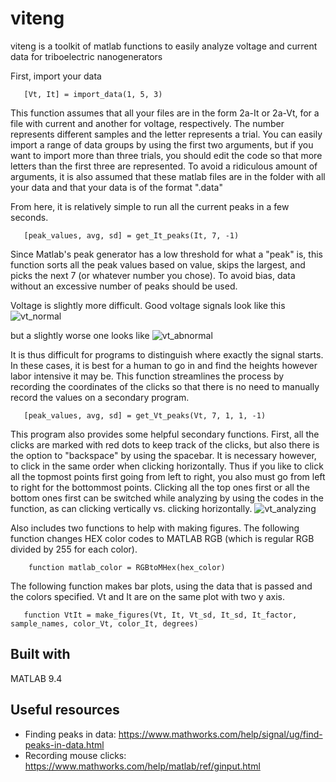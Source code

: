 # viteng
viteng is a toolkit of matlab functions to easily analyze voltage and current data for triboelectric nanogenerators

First, import your data

````
   [Vt, It] = import_data(1, 5, 3)
````   

This function assumes that all your files are in the form 2a-It or 2a-Vt, for a file with current and another for voltage, respectively. The number represents different samples and the letter represents a trial. You can easily import a range of data groups by using the first two arguments, but if you want to import more than three trials, you should edit the code so that more letters than the first three are represented. To avoid a ridiculous amount of arguments, it is also assumed that these matlab files are in the folder with all your data and that your data is of the format ".data"

From here, it is relatively simple to run all the current peaks in a few seconds.

````
   [peak_values, avg, sd] = get_It_peaks(It, 7, -1)
````
   
Since Matlab's peak generator has a low threshold for what a "peak" is, this function sorts all the peak values based on value, skips the largest, and picks the next 7 (or whatever number you chose). To avoid bias, data without an excessive number of peaks should be used.

Voltage is slightly more difficult. Good voltage signals look like this
![vt_normal](https://user-images.githubusercontent.com/31197028/42730014-4f3568e8-87b8-11e8-8cfd-269a837180b2.jpg)

but a slightly worse one looks like
![vt_abnormal](https://user-images.githubusercontent.com/31197028/42730011-4a118fae-87b8-11e8-8000-d1583bee4cf2.jpg)

It is thus difficult for programs to distinguish where exactly the signal starts. In these cases, it is best for a human to go in and find the heights however labor intensive it may be. This function streamlines the process by recording the coordinates of the clicks so that there is no need to manually record the values on a secondary program.

````
   [peak_values, avg, sd] = get_Vt_peaks(Vt, 7, 1, 1, -1)
````

This program also provides some helpful secondary functions. First, all the clicks are marked with red dots to keep track of the clicks, but also there is the option to "backspace" by using the spacebar. It is necessary however, to click in the same order when clicking horizontally. Thus if you like to click all the topmost points first going from left to right, you also must go from left to right for the bottommost points. Clicking all the top ones first or all the bottom ones first can be switched while analyzing by using the codes in the function, as can clicking vertically vs. clicking horizontally.
![vt_analyzing](https://user-images.githubusercontent.com/31197028/42730013-4c024a7e-87b8-11e8-8fba-c547bd2f66b9.jpg)

Also includes two functions to help with making figures. The following function changes HEX color codes to MATLAB RGB (which is regular RGB divided by 255 for each color).


````
	function matlab_color = RGBtoMHex(hex_color)
````

The following function makes bar plots, using the data that is passed and the colors specified. Vt and It are on the same plot with two y axis.

````
   function VtIt = make_figures(Vt, It, Vt_sd, It_sd, It_factor, sample_names, color_Vt, color_It, degrees)
````

## Built with
MATLAB 9.4

## Useful resources
* Finding peaks in data: https://www.mathworks.com/help/signal/ug/find-peaks-in-data.html
* Recording mouse clicks: https://www.mathworks.com/help/matlab/ref/ginput.html
